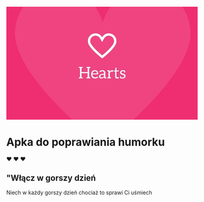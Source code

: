 ![cover](public/hearts.jpg)

# Apka do poprawiania humorku 


❤️ ❤️ ❤️

## "Włącz w gorszy dzień

Niech w każdy gorszy dzień chociaż to sprawi Ci uśmiech


